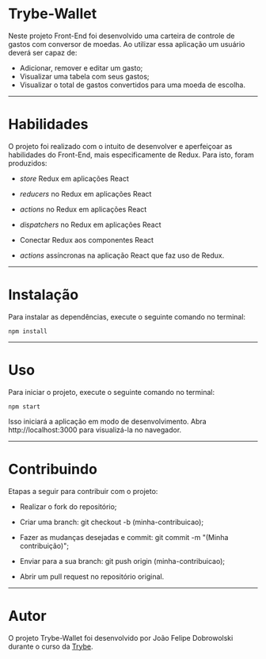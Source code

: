# Trybe-Wallet

Neste projeto Front-End foi desenvolvido uma carteira de controle de gastos com conversor de moedas.
Ao utilizar essa aplicação um usuário deverá ser capaz de:

 - Adicionar, remover e editar um gasto;
 - Visualizar uma tabela com seus gastos;
 - Visualizar o total de gastos convertidos para uma moeda de escolha.

-----

# Habilidades

O projeto foi realizado com o intuito de desenvolver e aperfeiçoar as habilidades do Front-End, mais especificamente de Redux. Para isto, foram produzidos:

- _store_ Redux em aplicações React

- _reducers_ no Redux em aplicações React

- _actions_ no Redux em aplicações React

- _dispatchers_ no Redux em aplicações React

- Conectar Redux aos componentes React

- _actions_ assíncronas na aplicação React que faz uso de Redux.

-----

# Instalação

Para instalar as dependências, execute o seguinte comando no terminal:

`npm install`

-----

# Uso

Para iniciar o projeto, execute o seguinte comando no terminal:

`npm start`

Isso iniciará a aplicação em modo de desenvolvimento. Abra http://localhost:3000 para visualizá-la no navegador.

-----

# Contribuindo

Etapas a seguir para contribuir com o projeto:

- Realizar o fork do repositório;

- Criar uma branch: git checkout -b (minha-contribuicao);

- Fazer as mudanças desejadas e commit: git commit -m "(Minha contribuição)";

- Enviar para a sua branch: git push origin (minha-contribuicao);

- Abrir um pull request no repositório original.

-----

# Autor

O projeto Trybe-Wallet foi desenvolvido por João Felipe Dobrowolski durante o curso da <a href="https://www.betrybe.com/" target="_blank">Trybe</a>.
